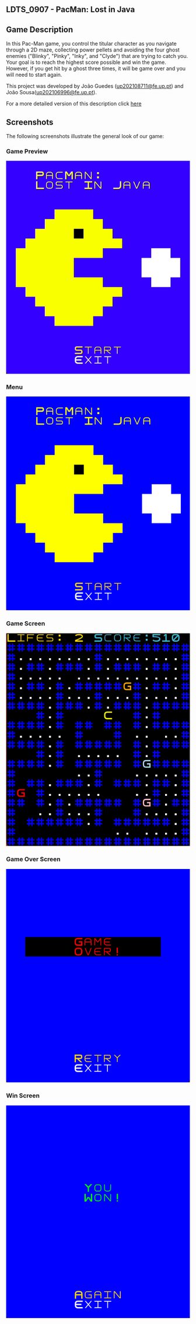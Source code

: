 ## LDTS_0907 - PacMan: Lost in Java

## Game Description

In this Pac-Man game, you control the titular character as you navigate through a 2D maze, collecting power pellets and avoiding the four ghost enemies ("Blinky", "Pinky", "Inky", and "Clyde") that are trying to catch you. Your goal is to reach the highest score possible and win the game. However, if you get hit by a ghost three times, it will be game over and you will need to start again.

This project was developed by João Guedes (up202108711@fe.up.pt) and João Sousa(up202106996@fe.up.pt).

For a more detailed version of this description click [here](./docs/README.md)

## Screenshots

The following screenshots illustrate the general look of our game:

### Game Preview

![gif](docs/videoDemo/pacman.gif)

### Menu

![menu](docs/images/screenshots/menu.png)

### Game Screen

![game](docs/images/screenshots/pacmangame.png)

### Game Over Screen

![gameover](docs/images/screenshots/gameover.png)

### Win Screen

![win](docs/images/screenshots/winscreen.png)
